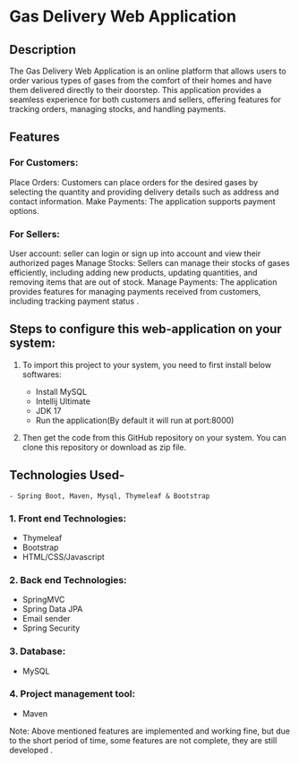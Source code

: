 # Gas Delivery Web Application

## Description

The Gas Delivery Web Application is an online platform that allows users to order various types of gases from the comfort of their homes and have them delivered directly to their doorstep. This application provides a seamless experience for both customers and sellers, offering features for tracking orders, managing stocks, and handling payments.

## Features

### For Customers:
Place Orders: Customers can place orders for the desired gases by selecting the quantity and providing delivery details such as address and contact information.
Make Payments: The application supports  payment options.

### For Sellers:
User account: seller can login or sign up into account and view their authorized pages
Manage Stocks: Sellers can manage their stocks of gases efficiently, including adding new products, updating quantities, and removing items that are out of stock.
Manage Payments: The application provides features for managing payments received from customers, including tracking payment status .

## Steps to configure this  web-application on your system:

1. To import this project to your system, you need to first install below softwares: 
    - Install MySQL
    - Intellij Ultimate
    - JDK 17
    - Run the application(By default it will run at port:8000)

2. Then get the code from this GitHub repository on your system. You can clone this repository or download as zip file.

## Technologies Used-
    - Spring Boot, Maven, Mysql, Thymeleaf & Bootstrap
### 1. Front end Technologies:
  - Thymeleaf
  - Bootstrap
  - HTML/CSS/Javascript
  
### 2. Back end Technologies:
  - SpringMVC 
  - Spring Data JPA
  - Email sender
  - Spring Security
  
### 3. Database:
  - MySQL
  
### 4. Project management tool:
  - Maven

Note: Above mentioned features are implemented and working fine, but due to the short period of time,
some features are not complete, they are still developed .

